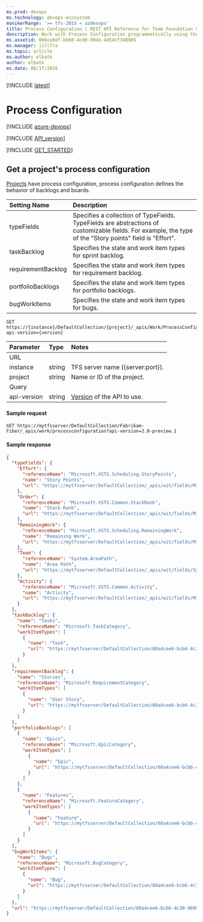```yaml
---
ms.prod: devops
ms.technology: devops-ecosystem
monikerRange: '>= tfs-2015 < azdevops'
title: Process Configuration | REST API Reference for Team Foundation Server
description: Work with Process Configuration programmatically using the REST APIs for Team Foundation Server.
ms.assetid: 086ce0df-bb60-4cd0-99de-4d54cf348985
ms.manager: jillfra
ms.topic: article
ms.author: elbatk
author: elbatk
ms.date: 08/17/2016
---
```


[!INCLUDE [latest](./_data/see-latest.md)]

# Process Configuration

[!INCLUDE [azure-devops](../_data/azure-devops-message.md)]

[!INCLUDE [API_version](../_data/version2-preview1.md)]

[!INCLUDE [GET_STARTED](../_data/get-started.md)]

## Get a project's process configuration 
<a id="GetProcessConfiguration"></a>

[Projects](../tfs/projects.md) have process configuration, process configuration defines the behavior of backlogs and boards.  

| Setting Name       | Description 
|:------------------ |:---------   
| typeFields         | Specifies a collection of TypeFields. TypeFields are abstractions of customizable fields. For example, the type of the "Story points" field is "Effort". 
| taskBacklog        | Specifies the state and work item types for sprint backlog. 
| requirementBacklog | Specifies the state and work item types for requirement backlog. 
| portfolioBacklogs  | Specifies the state and work item types for portfolio backlogs. 
| bugWorkItems       | Specifies the state and work item types for bugs.

```no-highlight
GET https://{instance}/DefaultCollection/{project}/_apis/Work/ProcessConfiguration?api-version={version}
```

| Parameter  | Type     | Notes
|:-----------|:---------|:----------------------------------------------------------------------------------------------------------------------------
| URL
| instance   | string   | TFS server name ({server:port}).
| project    | string   | Name or ID of the project.
| Query
| api-version | string  | [Version](../../concepts/rest-api-versioning.md) of the API to use.


#### Sample request

```
GET https://mytfsserver/DefaultCollection/Fabrikam-Fiber/_apis/work/processconfiguration?api-version=2.0-preview.1
```

#### Sample response

```json
{
  "typeFields": {
    "Effort": {
      "referenceName": "Microsoft.VSTS.Scheduling.StoryPoints",
      "name": "Story Points",
      "url": "https://mytfsserver/DefaultCollection/_apis/wit/fields/Microsoft.VSTS.Scheduling.StoryPoints"
    },
    "Order": {
      "referenceName": "Microsoft.VSTS.Common.StackRank",
      "name": "Stack Rank",
      "url": "https://mytfsserver/DefaultCollection/_apis/wit/fields/Microsoft.VSTS.Common.StackRank"
    },
    "RemainingWork": {
      "referenceName": "Microsoft.VSTS.Scheduling.RemainingWork",
      "name": "Remaining Work",
      "url": "https://mytfsserver/DefaultCollection/_apis/wit/fields/Microsoft.VSTS.Scheduling.RemainingWork"
    },
    "Team": {
      "referenceName": "System.AreaPath",
      "name": "Area Path",
      "url": "https://mytfsserver/DefaultCollection/_apis/wit/fields/System.AreaPath"
    },
    "Activity": {
      "referenceName": "Microsoft.VSTS.Common.Activity",
      "name": "Activity",
      "url": "https://mytfsserver/DefaultCollection/_apis/wit/fields/Microsoft.VSTS.Common.Activity"
    }
  },
  "taskBacklog": {
    "name": "Tasks",
    "referenceName": "Microsoft.TaskCategory",
    "workItemTypes": [
      {
        "name": "Task",
        "url": "https://mytfsserver/DefaultCollection/60a4cee6-bcb6-4c30-9699-5e76c0d064ce/_apis/wit/workItemTypes/Task"
      }
    ]
  },
  "requirementBacklog": {
    "name": "Stories",
    "referenceName": "Microsoft.RequirementCategory",
    "workItemTypes": [
      {
        "name": "User Story",
        "url": "https://mytfsserver/DefaultCollection/60a4cee6-bcb6-4c30-9699-5e76c0d064ce/_apis/wit/workItemTypes/User%20Story"
      }
    ]
  },
  "portfolioBacklogs": [
    {
      "name": "Epics",
      "referenceName": "Microsoft.EpicCategory",
      "workItemTypes": [
        {
          "name": "Epic",
          "url": "https://mytfsserver/DefaultCollection/60a4cee6-bcb6-4c30-9699-5e76c0d064ce/_apis/wit/workItemTypes/Epic"
        }
      ]
    },
    {
      "name": "Features",
      "referenceName": "Microsoft.FeatureCategory",
      "workItemTypes": [
        {
          "name": "Feature",
          "url": "https://mytfsserver/DefaultCollection/60a4cee6-bcb6-4c30-9699-5e76c0d064ce/_apis/wit/workItemTypes/Feature"
        }
      ]
    }
  ],
  "bugWorkItems": {
    "name": "Bugs",
    "referenceName": "Microsoft.BugCategory",
    "workItemTypes": [
      {
        "name": "Bug",
        "url": "https://mytfsserver/DefaultCollection/60a4cee6-bcb6-4c30-9699-5e76c0d064ce/_apis/wit/workItemTypes/Bug"
      }
    ]
  },
  "url": "https://mytfsserver/DefaultCollection/60a4cee6-bcb6-4c30-9699-5e76c0d064ce/_apis/work/processconfiguration"
}
```
